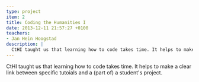 ```yaml
---
type: project
item: 2
title: Coding the Humanities I
date: 2013-12-11 21:57:27 +0100
teachers: 
- Jan Hein Hoogstad
description: | 
  CtHI taught us that learning how to code takes time. It helps to make a clear link between specific tutoials and a (part of) a student's project.
---
```

CtHI taught us that learning how to code takes time. It helps to make a clear link between specific tutoials and a (part of) a student's project.